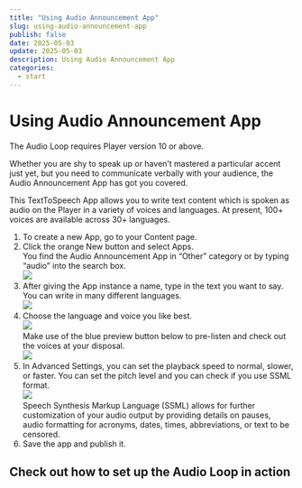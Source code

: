 ```yaml
---
title: "Using Audio Announcement App"
slug: using-audio-announcement-app
publish: false
date: 2025-05-03
update: 2025-05-03
description: Using Audio Announcement App
categories:
  - start
---
```


Using Audio Announcement App
============================

The Audio Loop requires Player version 10 or above.

Whether you are shy to speak up or haven’t mastered a particular accent just yet, but you need to communicate verbally with your audience, the Audio Announcement App has got you covered.

This TextToSpeech App allows you to write text content which is spoken as audio on the Player in a variety of voices and languages. At present, 100+ voices are available across 30+ languages.

1. To create a new App, go to your Content page.
2. Click the orange New button and select Apps.  
   You find the Audio Announcement App in “Other” category or by typing “audio” into the search box.  
   ![](https://static.helpjuice.com/helpjuice_production/uploads/upload/image/23821/direct/1731610757333/how-to-use-the-audio-announcement-app_1.png)
3. After giving the App instance a name, type in the text you want to say. You can write in many different languages.  
   ![](https://static.helpjuice.com/helpjuice_production/uploads/upload/image/23821/direct/1731610771462/how-to-use-the-audio-announcement-app_2.png)
4. Choose the language and voice you like best.  
   ![](https://static.helpjuice.com/helpjuice_production/uploads/upload/image/23821/direct/1731610797379/how-to-use-the-audio-announcement-app_3.png)  
   Make use of the blue preview button below to pre-listen and check out the voices at your disposal.  
   ![](https://static.helpjuice.com/helpjuice_production/uploads/upload/image/23821/direct/1731611067992/how-to-use-the-audio-announcement-app_4.png)
5. In Advanced Settings, you can set the playback speed to normal, slower, or faster. You can set the pitch level and you can check if you use SSML format.  
   ![](https://static.helpjuice.com/helpjuice_production/uploads/upload/image/23821/direct/1731611102286/how-to-use-the-audio-announcement-app_5.png)  
   Speech Synthesis Markup Language (SSML) allows for further customization of your audio output by providing details on pauses, audio formatting for acronyms, dates, times, abbreviations, or text to be censored.
6. Save the app and publish it.

Check out how to set up the Audio Loop in action
------------------------------------------------
